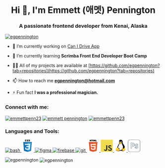<h1 align="center">Hi 👋, I'm Emmett (애멧) Pennington</h1>
<h3 align="center">A passionate frontend developer from Kenai, Alaska</h3>

<p align="left"> <a href="https://github.com/ryo-ma/github-profile-trophy"><img src="https://github-profile-trophy.vercel.app/?username=egpennington" alt="egpennington" /></a> </p>

- 🔭 I’m currently working on [Can I Drive App](https://oldenough.netlify.app/)

- 🌱 I’m currently learning **Scrimba Front End Developer Boot Camp**

- 👨‍💻 All of my projects are available at [https://github.com/egpennington?tab=repositories](https://github.com/egpennington?tab=repositories)

- 📫 How to reach me **egpennington@hotmail.com**

- ⚡ Fun fact **I was a professional magician.**

<h3 align="left">Connect with me:</h3>
<p align="left">
<a href="https://twitter.com/emmettpenn23" target="blank"><img align="center" src="https://raw.githubusercontent.com/rahuldkjain/github-profile-readme-generator/master/src/images/icons/Social/twitter.svg" alt="emmettpenn23" height="30" width="40" /></a>
<a href="https://fb.com/emmett pennington" target="blank"><img align="center" src="https://raw.githubusercontent.com/rahuldkjain/github-profile-readme-generator/master/src/images/icons/Social/facebook.svg" alt="emmett pennington" height="30" width="40" /></a>
<a href="https://discord.gg/emmettpenn23" target="blank"><img align="center" src="https://raw.githubusercontent.com/rahuldkjain/github-profile-readme-generator/master/src/images/icons/Social/discord.svg" alt="emmettpenn23" height="30" width="40" /></a>
</p>

<h3 align="left">Languages and Tools:</h3>
<p align="left"> <a href="https://www.gnu.org/software/bash/" target="_blank" rel="noreferrer"> <img src="https://www.vectorlogo.zone/logos/gnu_bash/gnu_bash-icon.svg" alt="bash" width="40" height="40"/> </a> <a href="https://www.w3schools.com/css/" target="_blank" rel="noreferrer"> <img src="https://raw.githubusercontent.com/devicons/devicon/master/icons/css3/css3-original-wordmark.svg" alt="css3" width="40" height="40"/> </a> <a href="https://www.figma.com/" target="_blank" rel="noreferrer"> <img src="https://www.vectorlogo.zone/logos/figma/figma-icon.svg" alt="figma" width="40" height="40"/> </a> <a href="https://firebase.google.com/" target="_blank" rel="noreferrer"> <img src="https://www.vectorlogo.zone/logos/firebase/firebase-icon.svg" alt="firebase" width="40" height="40"/> </a> <a href="https://git-scm.com/" target="_blank" rel="noreferrer"> <img src="https://www.vectorlogo.zone/logos/git-scm/git-scm-icon.svg" alt="git" width="40" height="40"/> </a> <a href="https://www.w3.org/html/" target="_blank" rel="noreferrer"> <img src="https://raw.githubusercontent.com/devicons/devicon/master/icons/html5/html5-original-wordmark.svg" alt="html5" width="40" height="40"/> </a> <a href="https://developer.mozilla.org/en-US/docs/Web/JavaScript" target="_blank" rel="noreferrer"> <img src="https://raw.githubusercontent.com/devicons/devicon/master/icons/javascript/javascript-original.svg" alt="javascript" width="40" height="40"/> </a> <a href="https://www.linux.org/" target="_blank" rel="noreferrer"> <img src="https://raw.githubusercontent.com/devicons/devicon/master/icons/linux/linux-original.svg" alt="linux" width="40" height="40"/> </a> <a href="https://www.photoshop.com/en" target="_blank" rel="noreferrer"> <img src="https://raw.githubusercontent.com/devicons/devicon/master/icons/photoshop/photoshop-line.svg" alt="photoshop" width="40" height="40"/> </a> </p>

<p><img align="left" src="https://github-readme-stats.vercel.app/api/top-langs?username=egpennington&show_icons=true&locale=en&layout=compact" alt="egpennington" /></p>

<p>&nbsp;<img align="center" src="https://github-readme-stats.vercel.app/api?username=egpennington&show_icons=true&locale=en" alt="egpennington" /></p>

